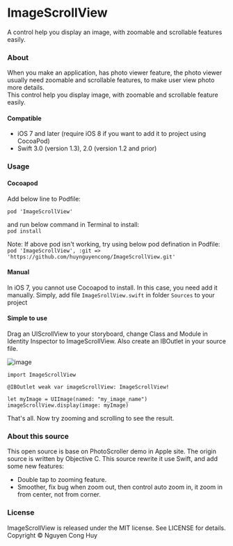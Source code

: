 # ImageScrollView

A control help you display an image, with zoomable and scrollable features easily.

### About
When you make an application, has photo viewer feature, the photo viewer usually need zoomable and scrollable features, to make user view photo more details.  
This control help you display image, with zoomable and scrollable feature easily.

#### Compatible

- iOS 7 and later (require iOS 8 if you want to add it to project using CocoaPod)
- Swift 3.0 (version 1.3), 2.0 (version 1.2 and prior)

### Usage

#### Cocoapod
Add below line to Podfile:  

```
pod 'ImageScrollView'
```  
and run below command in Terminal to install:  
`pod install`

Note: If above pod isn't working, try using below pod defination in Podfile:  
`pod 'ImageScrollView', :git => 'https://github.com/huynguyencong/ImageScrollView.git'`
#### Manual
In iOS 7, you cannot use Cocoapod to install. In this case, you need add it manually. Simply, add file `ImageSrollView.swift` in folder `Sources` to your project

#### Simple to use
Drag an UIScrollView to your storyboard, change Class and Module in Identity Inspector to ImageScrollView. Also create an IBOutlet in your source file.

![image](http://s10.postimg.org/jd12ztvkp/Tut1.jpg)

```
import ImageScrollView
```

```
@IBOutlet weak var imageScrollView: ImageScrollView!
```

```
let myImage = UIImage(named: "my_image_name")
imageScrollView.display(image: myImage)
```
That's all. Now try zooming and scrolling to see the result.
### About this source
This open source is base on PhotoScroller demo in Apple site. The origin source is written by Objective C. This source rewrite it use Swift, and add some new features:
- Double tap to zooming feature.
- Smoother, fix bug when zoom out, then control auto zoom in, it zoom in from center, not from corner.

### License
ImageScrollView is released under the MIT license. See LICENSE for details. Copyright © Nguyen Cong Huy
